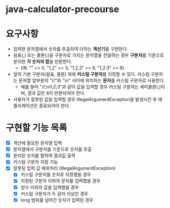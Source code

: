 # java-calculator-precourse

# 요구사항
- 입력한 문자열에서 숫자를 추출하여 더하는 **계산기**를 구현한다.
- 쉼표(,) 또는 콜론(:)을 구분자로 가지는 문자열을 전달하는 경우 **구분자**를 기준으로 분리한 **각 숫자의 합**을 반환한다.
  - (예: "" => 0, "1,2" => 3, "1,2,3" => 6, "1,2:3" => 6)
- 앞의 기본 구분자(쉼표, 콜론) 외에 **커스텀 구분자**를 지정할 수 있다. 커스텀 구분자는 문자열 앞부분의 "//"와 "\n" 사이에 위치하는 **문자**를 커스텀 구분자로 사용한다.
  - 예를 들어 "//;\n1;2;3"과 같이 값을 입력할 경우 커스텀 구분자는 세미콜론(;)이며, 결과 값은 6이 반환되어야 한다.
- 사용자가 잘못된 값을 입력할 경우 IllegalArgumentException을 발생시킨 후 애플리케이션은 종료되어야 한다.

# 구현할 기능 목록
- [x] 계산에 필요한 문자열 입력
- [x] 문자열에서 구분자를 기준으로 숫자를 추출
- [x] 분리된 숫자를 합하여 결과값 출력
- [x] 커스텀 구분자 지정 기능
- [x] 잘못된 입력 값 예외처리 (IllegalArgumentException)
  - [x] 커스텀 구분자를 숫자로 지정했을 경우
  - [x] 지정된 구분자 이외의 문자를 입력했을 경우
  - [x] 양수 이외의 값을 입력했을 경우
  - [x] 커스텀 구분자가 두 글자 이상인 경우
  - [x] long 범위를 넘어간 숫자가 입력된 경우